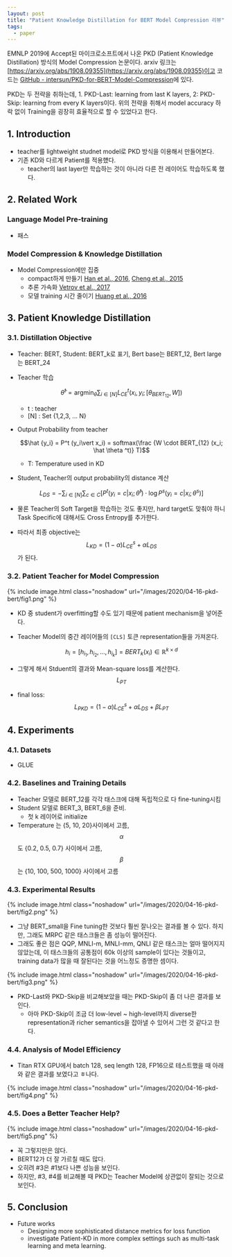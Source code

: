 ```yaml
---
layout: post
title: "Patient Knowledge Distillation for BERT Model Compression 리뷰"
tags:
  - paper
---
```


EMNLP 2019에 Accept된 마이크로소프트에서 나온 PKD (Patient Knowledge Distillation) 방식의 Model Compression 논문이다. arxiv 링크는 [https://arxiv.org/abs/1908.09355](https://arxiv.org/abs/1908.09355)이고 코드는 [GitHub - intersun/PKD-for-BERT-Model-Compression](https://github.com/intersun/PKD-for-BERT-Model-Compression)에 있다.

PKD는 두 전략을 취하는데, 1. PKD-Last: learning from last K layers, 2: PKD-Skip: learning from every K layers이다. 위의 전략을 취해서 model accuracy 하락 없이 Training을 굉장히 효율적으로 할 수 있었다고 한다.

## 1. Introduction

* teacher를 lightweight studnet model로 PKD 방식을 이용해서 만들어본다.
* 기존 KD와 다르게 Patient를 적용헀다.
  * teacher의 last layer만 학습하는 것이 아니라 다른 전 레이어도 학습하도록 했다.

## 2. Related Work

### Language Model Pre-training

* 패스

### Model Compression & Knowledge Distillation

* Model Compression에만 집중
  * compact하게 만들기 [Han et al., 2016](https://arxiv.org/abs/1510.00149), [Cheng et al., 2015](https://arxiv.org/abs/1502.03436)
  * 추론 가속화 [Vetrov et al., 2017](https://arxiv.org/abs/1612.02297)
  * 모델 training 시간 줄이기 [Huang et al., 2016](https://arxiv.org/abs/1603.09382)

## 3. Patient Knowledge Distillation

### 3.1. Distillation Objective

* Teacher: BERT, Student: BERT_k로 표기, Bert base는 BERT_12, Bert large는 BERT_24
* Teacher 학습

  $$\hat \theta ^t = \text{arg}\min_\theta \sum_{i \in [N]} L^t_{CE} (x_i, y_i; [\theta_{BERT_{12}}, W])$$

  * t : teacher
  * \[N\] : Set {1,2,3, ... N}

* Output Probability from teacher

  $$\hat {y_i} = P^t (y_i\vert x_i) = softmax(\frac {W \cdot BERT_{12} (x_i; \hat \theta ^t)} T)$$

  * T: Temperature used in KD
* Student, Teacher의 output probability의 distance 계산

  $$L_{DS} = - \sum_{i \in [N]} \sum_{c \in C} [P^t (y_i = c \vert x_i;\hat \theta ^t) \cdot \log P^s (y_i = c |x_i ; \theta ^s)]$$

* 물론 Teacher의 Soft Target을 학습하는 것도 좋지만, hard target도 맞춰야 하니 Task Specific에 대해서도 Cross Entropy를 추가한다.
* 따라서 최종 objective는 $$L_{KD} = (1 - \alpha) L^s_{CE} + \alpha L_{DS}$$가 된다.

### 3.2. Patient Teacher for Model Compression

{% include image.html class="noshadow" url="/images/2020/04-16-pkd-bert/fig1.png" %}

* KD 중 student가 overfitting할 수도 있기 때문에 patient mechanism을 넣어준다.
* Teacher Model의 중간 레이어들의 `[CLS]` 토큰 representation들을 가져온다.

  $$h_i = [h_{i_1}, h_{i_2}, ..., h_{i_k}] = BERT_k(x_i) \in \mathbb R^{k \times d}$$

* 그렇게 해서 Stduent의 결과와 Mean-square loss를 계산한다. $$L_{PT}$$
* final loss: $$L_{PKD} = (1 - \alpha) L^s_{CE} + \alpha L_{DS} + \beta L_{PT}$$

## 4. Experiments

### 4.1. Datasets

* GLUE

### 4.2. Baselines and Training Details

* Teacher 모델로 BERT_12를 각각 태스크에 대해 독립적으로 다 fine-tuning시킴
* Student 모델로 BERT_3, BERT_6을 준비.
  * 첫 k 레이어로 initialize
* Temperature 는 {5, 10, 20}사이에서 고름, $$\alpha$$도 {0.2, 0.5, 0.7} 사이에서 고름, $$\beta$$는 {10, 100, 500, 1000} 사이에서 고름

### 4.3. Experimental Results

{% include image.html class="noshadow" url="/images/2020/04-16-pkd-bert/fig2.png" %}

* 그냥 BERT_small을 Fine tuning한 것보다 훨씬 잘나오는 결과를 볼 수 있다. 하지만, 그래도 MRPC 같은 태스크들은 좀 성능이 떨어진다.
* 그래도 좋은 점은 QQP, MNLI-m, MNLI-mm, QNLI 같은 태스크는 얼마 떨어지지 않았는데, 이 태스크들의 공통점이 60k 이상의 sample이 있다는 것들이고, training data가 많을 때 잘된다는 것을 어느정도 증명한 셈이다.

{% include image.html class="noshadow" url="/images/2020/04-16-pkd-bert/fig3.png" %}

* PKD-Last와 PKD-Skip을 비교해보았을 때는 PKD-Skip이 좀 더 나은 결과를 보인다.
  * 아마 PKD-Skip이 조금 더 low-level ~ high-level까지 diverse한 representation과 richer semantics을 잡아낼 수 있어서 그런 것 같다고 한다.

### 4.4. Analysis of Model Efficiency

* Titan RTX GPU에서 batch 128, seq length 128, FP16으로 테스트했을 때 아래와 같은 결과를 보였다고 ㅎ나다.

{% include image.html class="noshadow" url="/images/2020/04-16-pkd-bert/fig4.png" %}

### 4.5. Does a Better Teacher Help?

{% include image.html class="noshadow" url="/images/2020/04-16-pkd-bert/fig5.png" %}

* 꼭 그렇지만은 않다.
* BERT12가 더 잘 가르칠 때도 많다.
* 오히려 #3은 #1보다 나쁜 성능을 보인다.
* 하지만, #3, #4를 비교해볼 때 PKD는 Teacher Model에 상관없이 잘되는 것으로 보인다.

## 5. Conclusion

* Future works
  * Designing more sophisticated distance metrics for loss function
  * investigate Patient-KD in more complex settings such as multi-task learning and meta learning.
